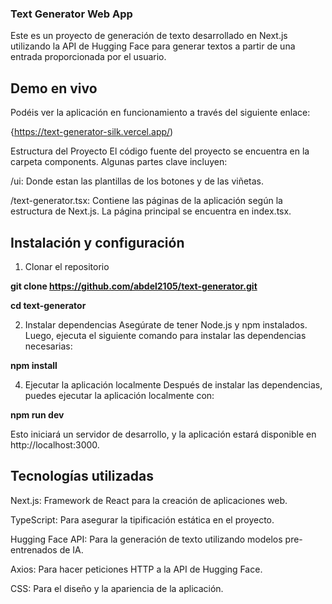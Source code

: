 ### Text Generator Web App
Este es un proyecto de generación de texto desarrollado en Next.js utilizando la API de Hugging Face para generar textos a partir de una entrada proporcionada por el usuario.

## Demo en vivo
Podéis ver la aplicación en funcionamiento a través del siguiente enlace:

{https://text-generator-silk.vercel.app/)

Estructura del Proyecto
El código fuente del proyecto se encuentra en la carpeta components. Algunas partes clave incluyen:

/ui: Donde estan las plantillas de los botones y de las viñetas.

/text-generator.tsx: Contiene las páginas de la aplicación según la estructura de Next.js. La página principal se encuentra en index.tsx.

## Instalación y configuración
1. Clonar el repositorio

 **git clone https://github.com/abdel2105/text-generator.git**
 
 **cd text-generator**

2. Instalar dependencias
  Asegúrate de tener Node.js y npm instalados. Luego, ejecuta el siguiente comando para instalar las dependencias necesarias:

  **npm install**

4. Ejecutar la aplicación localmente
  Después de instalar las dependencias, puedes ejecutar la aplicación localmente con:
  
  **npm run dev**
  
  Esto iniciará un servidor de desarrollo, y la aplicación estará disponible en http://localhost:3000.

## Tecnologías utilizadas
Next.js: Framework de React para la creación de aplicaciones web.

TypeScript: Para asegurar la tipificación estática en el proyecto.

Hugging Face API: Para la generación de texto utilizando modelos pre-entrenados de IA.

Axios: Para hacer peticiones HTTP a la API de Hugging Face.

CSS: Para el diseño y la apariencia de la aplicación.
